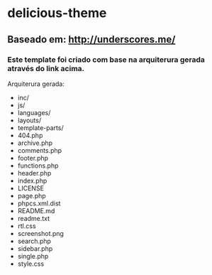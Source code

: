 # delicious-theme
## Baseado em: http://underscores.me/
### Este template foi criado com base na arquiterura gerada através do link acima.
Arquiterura gerada:
<ul>
<li>inc/</li>
<li>js/</li>
<li>languages/</li>
<li>layouts/</li>
<li>template-parts/</li>
<li>404.php</li>
<li>archive.php</li>
<li>comments.php</li>
<li>footer.php</li>
<li>functions.php</li>
<li>header.php</li>
<li>index.php</li>
<li>LICENSE</li>
<li>page.php</li>
<li>phpcs.xml.dist</li>
<li>README.md</li>
<li>readme.txt</li>
<li>rtl.css</li>
<li>screenshot.png</li>
<li>search.php</li>
<li>sidebar.php</li>
<li>single.php</li>
<li>style.css</li>
</ul>
